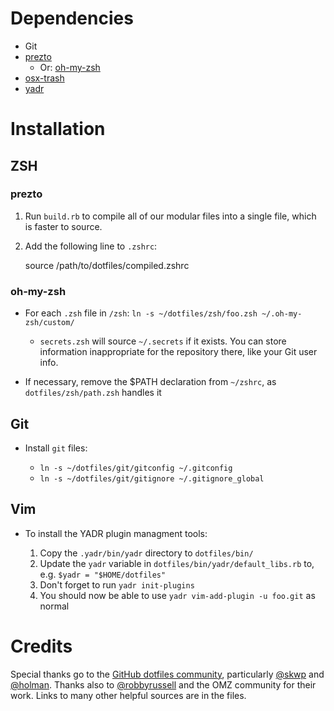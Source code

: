 

# Dependencies

* Git
* [prezto](https://github.com/sorin-ionescu/prezto)
  * Or: [oh-my-zsh](https://github.com/robbyrussell/oh-my-zsh)
* [osx-trash](http://www.dribin.org/dave/osx-trash/)
* [yadr](https://github.com/skwp/dotfiles)


# Installation


## ZSH

### prezto

1. Run `build.rb` to compile all of our modular files into a single file, which is faster to source.

2. Add the following line to `.zshrc`:

      source /path/to/dotfiles/compiled.zshrc


### oh-my-zsh

* For each `.zsh` file in `/zsh`: `ln -s ~/dotfiles/zsh/foo.zsh ~/.oh-my-zsh/custom/`
  
    * `secrets.zsh` will source `~/.secrets` if it exists. You can store information inappropriate for the repository there, like your Git user info. 

* If necessary, remove the $PATH declaration from `~/zshrc`, as `dotfiles/zsh/path.zsh` handles it


## Git

* Install `git` files:

    * `ln -s ~/dotfiles/git/gitconfig ~/.gitconfig`
    * `ln -s ~/dotfiles/git/gitignore ~/.gitignore_global`


## Vim

* To install the YADR plugin managment tools:

    1. Copy the `.yadr/bin/yadr` directory to `dotfiles/bin/`
    2. Update the `yadr` variable in `dotfiles/bin/yadr/default_libs.rb` to, e.g. `$yadr = "$HOME/dotfiles"`
    3. Don't forget to run `yadr init-plugins`
    4. You should now be able to use `yadr vim-add-plugin -u foo.git` as normal


# Credits

Special thanks go to the [GitHub dotfiles community](http://dotfiles.github.com/), particularly [@skwp](https://github.com/skwp/dotfiles) and [@holman](https://github.com/holman/dotfiles). Thanks also to [@robbyrussell](https://github.com/robbyrussell/oh-my-zsh) and the OMZ community for their work. Links to many other helpful sources are in the files.
